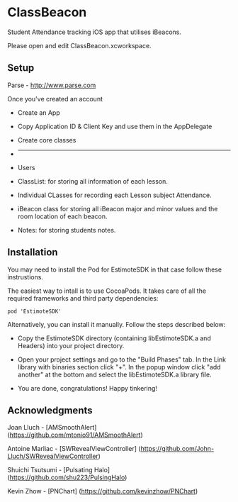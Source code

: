 # ClassBeacon
Student Attendance tracking iOS app that utilises iBeacons.

Please open and edit ClassBeacon.xcworkspace.

Setup
-------

Parse - http://www.parse.com

Once you've created an account

* Create an App

* Copy Application ID & Client Key and use them in the AppDelegate
* Create core classes
* ------
* Users
* ClassList: for storing all information of each lesson.
* Individual CLasses for recording each Lesson subject Attendance.
* iBeacon class for storing all iBeacon major and minor values and the room location of each beacon.
* Notes: for storing students notes.



Installation
-------
You may need to install the Pod for EstimoteSDK in that case follow these instrustions.


The easiest way to intall is to use CocoaPods. It takes care of all the required frameworks and third party dependencies:

```
pod 'EstimoteSDK'
```

Alternatively, you can install it manually. Follow the steps described below:

* Copy the EstimoteSDK directory (containing libEstimoteSDK.a and Headers) into your project directory.

* Open your project settings and go to the "Build Phases" tab. In the Link library with binaries section click "+". In the popup window click "add another" at the bottom and select the libEstimoteSDK.a library file.

* You are done, congratulations! Happy tinkering!


Acknowledgments
--------

Joan Lluch - [AMSmoothAlert] (https://github.com/mtonio91/AMSmoothAlert)

Antoine Marliac - [SWRevealViewController] (https://github.com/John-Lluch/SWRevealViewController)

Shuichi Tsutsumi - [Pulsating Halo] (https://github.com/shu223/PulsingHalo)

Kevin Zhow - [PNChart] (https://github.com/kevinzhow/PNChart) 
